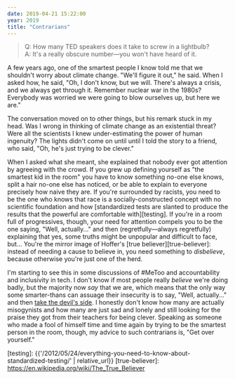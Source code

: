 ```yaml
---
date: 2019-04-21 15:22:00
year: 2019
title: "Contrarians"
---
```


> Q: How many TED speakers does it take to screw in a lightbulb? <br>
> A: It's a really obscure number—you won't have heard of it.

A few years ago,
one of the smartest people I know told me that we shouldn't worry about climate change.
"We'll figure it out," he said.
When I asked how, he said,
"Oh, I don't know, but we will.
There's always a crisis, and we always get through it.
Remember nuclear war in the 1980s?
Everybody was worried we were going to blow ourselves up,
but here we are."

The conversation moved on to other things,
but his remark stuck in my head.
Was I wrong in thinking of climate change as an existential threat?
Were all the scientists I knew under-estimating the power of human ingenuity?
The lights didn't come on until until I told the story to a friend,
who said,
"Oh, he's just trying to be clever."

When I asked what she meant,
she explained that nobody ever got attention by agreeing with the crowd.
If you grew up defining yourself as "the smartest kid in the room"
you have to know something no-one else knows,
split a hair no-one else has noticed,
or be able to explain to everyone precisely how naive they are.
If you're surrounded by racists,
you need to be the one who knows that race is a socially-constructed concept with no scientific foundation
and how [standardized tests are slanted to produce the results that the powerful are comfortable with][testing].
If you're in a room full of progressives,
though,
your need for attention compels you to be the one saying, "Well, actually..."
and then (regretfully—always regretfully) explaining that yes,
some truths might be unpopular and difficult to face,
but...
You're the mirror image of Hoffer's [true believer][true-believer]:
instead of needing a cause to believe in,
you need something to *disbelieve*,
because otherwise you're just one of the herd.

I'm starting to see this in some discussions of #MeToo and accountability and inclusivity in tech.
I don't know if most people really *believe* we're doing badly,
but the majority now *say* that we are,
which means that the only way some smarter-thans can assuage their insecurity
is to say, "Well, actually..."
and then [take the devil's side][devil].
I honestly don't know how many are actually misogynists
and how many are just sad and lonely and still looking for the praise they got from their teachers for being clever.
Speaking as someone who made a fool of himself time and time again by trying to be the smartest person in the room,
though,
my advice to such contrarians is,
"Get over yourself."

[computerworld]: https://www.computerworld.com/article/3389684/r-community-blasts-datacamp-response-to-execs-inappropriate-behavior.html
[devil]: https://twitter.com/Shakestweetz/status/1107740466123079681
[testing]: {{'/2012/05/24/everything-you-need-to-know-about-standardized-testing/' | relative_url}}
[true-believer]: https://en.wikipedia.org/wiki/The_True_Believer
